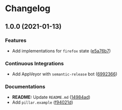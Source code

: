 # Changelog

## 1.0.0 (2021-01-13)


### Features

* Add implementations for `firefox` state ([e5a76b7](https://github.com/extra2000/firefox-formula/commit/e5a76b78fb1a01f628548bced7d46200bdf3efba))


### Continuous Integrations

* Add AppVeyor with `semantic-release` bot ([6992366](https://github.com/extra2000/firefox-formula/commit/6992366404ad06b265bafaf48771f541ed395981))


### Documentations

* **README:** Update `README.md` ([14984ad](https://github.com/extra2000/firefox-formula/commit/14984ad0a1b6819135db279161d896fb1773dcd3))
* Add `pillar.example` ([f94021d](https://github.com/extra2000/firefox-formula/commit/f94021d4cf3e262b8ccf18db8267fb54ff830076))

